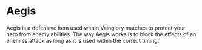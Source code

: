 # Aegis

Aegis is a defensive item used within Vainglory matches to protect your hero from enemy abilities.  The way Aegis works is to block the effects of an enemies attack as long as it is used within the correct timing.

